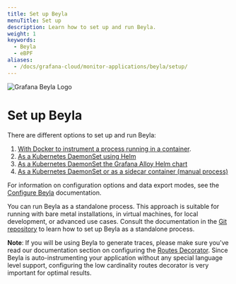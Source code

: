 ```yaml
---
title: Set up Beyla
menuTitle: Set up
description: Learn how to set up and run Beyla.
weight: 1
keywords:
  - Beyla
  - eBPF
aliases:
  - /docs/grafana-cloud/monitor-applications/beyla/setup/
---
```


![Grafana Beyla Logo](https://grafana.com/media/docs/grafana-cloud/beyla/beyla-logo-2.png)

# Set up Beyla

There are different options to set up and run Beyla:

1. [With Docker to instrument a process running in a container](docker/).
1. [As a Kubernetes DaemonSet using Helm](kubernetes-helm/)
1. [As a Kubernetes DaemonSet the Grafana Alloy Helm chart](helm-alloy/)
1. [As a Kubernetes DaemonSet or as a sidecar container (manual process)](kubernetes/)

For information on configuration options and data export modes, see the [Configure Beyla](../configure/) documentation.

You can run Beyla as a standalone process. This approach is suitable for running with bare metal installations, in virtual machines, for local development, or advanced use cases. Consult the documentation in the [Git repository](https://github.com/grafana/beyla/blob/main/docs/sources/setup/standalone.md) to learn how to set up Beyla as a standalone process.

**Note**: If you will be using Beyla to generate traces, please make sure you've read our documentation section on configuring
the [Routes Decorator](../configure/options/#routes-decorator). Since Beyla is auto-instrumenting your application without any
special language level support, configuring the low cardinality routes decorator is very important for optimal results.
